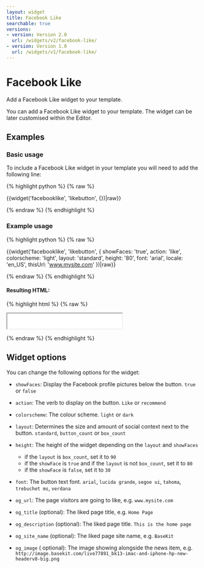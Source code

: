 ```yaml
---
layout: widget
title: Facebook Like
searchable: true
versions:
- version: Version 2.0
  url: /widgets/v2/facebook-like/
- version: Version 1.0
  url: /widgets/v1/facebook-like/
---
```


# Facebook Like

Add a Facebook Like widget to your template.

You can add a Facebook Like widget to your template. The widget can be later customised within the Editor.

## Examples

### Basic usage

To include a Facebook Like widget in your template you will need to add the following line:

{% highlight python %}
{% raw %}

{{widget('facebooklike', 'likebutton', {})|raw}}

{% endraw %}
{% endhighlight %}

### Example usage

{% highlight python %}
{% raw %}

{{widget('facebooklike', 'likebutton', {
  showFaces: 'true',
  action: 'like',
  colorscheme: 'light',
  layout: 'standard',
  height: '80',
  font: 'arial',
  locale: 'en_US',
  thisUrl: 'www.mysite.com'
})|raw}}

{% endraw %}
{% endhighlight %}

#### Resulting HTML:

{% highlight html %}
{% raw %}

<div id="page-zones__template-widgets__likebutton" data-name="facebooklike" class="widget  widget--template-widget">
  <div class="bk-facebooklike  facebooklike  widget__facebooklike">
    <iframe src="//www.facebook.com/plugins/like.php..." style="height:40px;"></iframe>
  </div>
</div>

{% endraw %}
{% endhighlight %}

## Widget options

You can change the following options for the widget:

* `showFaces`: Display the Facebook profile pictures below the button. `true` or `false`

* `action`: The verb to display on the button. `Like` or `recommend`

* `colorscheme`: The colour scheme. `light` or `dark`

* `layout`: Determines the size and amount of social context next to the button.
`standard`, `button_count` or `box_count`

* `height`: The height of the widget depending on the `layout` and `showFaces`

  * if the `layout` is `box_count`, set it to `90`
  * if the `showFace` is `true` and if the `layout` is not `box_count`, set it to `80`
  * if the `showFace` is `false`, set it to `30`

* `font`: The button text font. `arial`, `lucida grande`, `segoe ui`, `tahoma`, `trebuchet ms`, `verdana`

* `og_url`: The page visitors are going to like, e.g. `www.mysite.com`

* `og_title` (optional): The liked page title, e.g. `Home Page`

* `og_description` (optional): The liked page title. `This is the home page`

* `og_site_name` (optional): The liked page site name, e.g. `BaseKit`

* `og_image` ( optional): The image showing alongside the news item, e.g. `http://image.basekit.com/live77891_bk13-imac-and-iphone-hp-new-headerv8-big.png`

